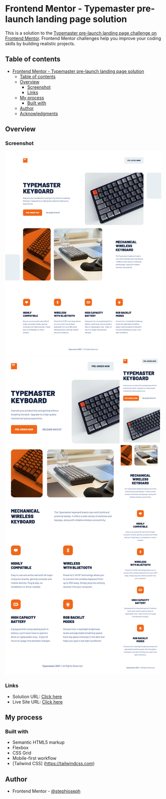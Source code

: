 # Frontend Mentor - Typemaster pre-launch landing page solution

This is a solution to the [Typemaster pre-launch landing page challenge on Frontend Mentor](). Frontend Mentor challenges help you improve your coding skills by building realistic projects.

## Table of contents

- [Frontend Mentor - Typemaster pre-launch landing page solution](#frontend-mentor---typemaster-pre-launch-landing-page-solution)
  - [Table of contents](#table-of-contents)
  - [Overview](#overview)
    - [Screenshot](#screenshot)
    - [Links](#links)
  - [My process](#my-process)
    - [Built with](#built-with)
  - [Author](#author)
  - [Acknowledgments](#acknowledgments)


## Overview

### Screenshot

![](./screenshots/desktop-view.png)
![](./screenshots/tablet-view.png)
![](./screenshots/mobile-view.png)

### Links

- Solution URL: [Click here](https://www.frontendmentor.io/solutions/typemaster-prelaunch-landing-page-QpgTa_Xw5)
- Live Site URL: [Click here](https://typemaster-pre-launch-landing-page-by-stephjoseph.netlify.app)

## My process

### Built with

- Semantic HTML5 markup
- Flexbox
- CSS Grid
- Mobile-first workflow
- [Tailwind CSS] (https://tailwindcss.com)

## Author

- Frontend Mentor - [@stephjoseph](https://www.frontendmentor.io/profile/stephjoseph)
